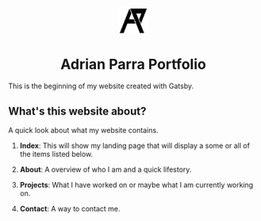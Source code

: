<p align="center">
  <a href="https://www.adrianbparra.com">
    <img alt="adrianbparra" src="/src/images/AP-Logo.png" width="60" />
  </a>
</p>
<h1 align="center">
  Adrian Parra Portfolio
</h1>

This is the beginning of my website created with Gatsby.

## What's this website about?

A quick look about what my website contains.

1. **Index**: This will show my landing page that will display a some or all of the items listed below.

2. **About**: A overview of who I am and a quick lifestory.

3. **Projects**: What I have worked on or maybe what I am currently working on.

4. **Contact**: A way to contact me.